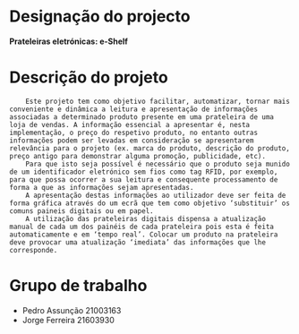 # Designação do projecto

<b>Prateleiras eletrónicas: e-Shelf</b>


# Descrição do projeto

	    Este projeto tem como objetivo facilitar, automatizar, tornar mais conveniente e dinâmica a leitura e apresentação de informações associadas a determinado produto presente em uma prateleira de uma loja de vendas. A informação essencial a apresentar é, nesta implementação, o preço do respetivo produto, no entanto outras informações podem ser levadas em consideração se apresentarem relevância para o projeto (ex. marca do produto, descrição do produto, preço antigo para demonstrar alguma promoção, publicidade, etc).
	    Para que isto seja possível é necessário que o produto seja munido de um identificador eletrónico sem fios como tag RFID, por exemplo, para que possa ocorrer a sua leitura e consequente processamento de forma a que as informações sejam apresentadas.
	    A apresentação destas informações ao utilizador deve ser feita de forma gráfica através do um ecrã que tem como objetivo ‘substituir’ os comuns paineis digitais ou em papel.
	    A utilização das prateleiras digitais dispensa a atualização manual de cada um dos painéis de cada prateleira pois esta é feita automaticamente e em ‘tempo real’. Colocar um produto na prateleira deve provocar uma atualização ‘imediata’ das informações que lhe corresponde.


# Grupo de trabalho

- Pedro Assunção 21003163
- Jorge Ferreira 21603930
